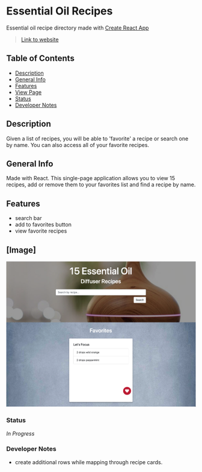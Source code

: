 # Essential Oil Recipes
Essential oil recipe directory made with [Create React App](https://github.com/facebook/create-react-app)
>[Link to website](www.link.com)

## Table of Contents
* [Description](#Description)
* [General Info](#General-Info)
* [Features](#Features)
* [View Page](#Image)
* [Status](#Status)
* [Developer Notes](#Developer-Notes)

## Description 
Given a list of recipes, you will be able to 'favorite' a recipe or search one by name. You can also access all of your favorite recipes.

## General Info 
Made with React. This single-page application allows you to view 15 recipes, add or remove them to your favorites list and find a recipe by name.

## Features
* search bar
* add to favorites button
* view favorite recipes

## [Image]
![deployed site](public/favorites.png)

### Status
_In Progress_

### Developer Notes
- create additional rows while mapping through recipe cards.
